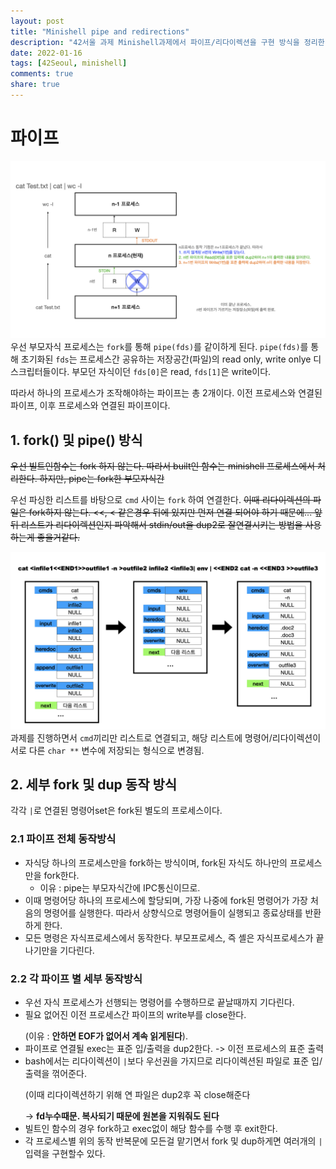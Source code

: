 ```yaml
---
layout: post
title: "Minishell pipe and redirections"
description: "42서울 과제 Minishell과제에서 파이프/리다이렉션을 구현 방식을 정리한 글 입니다."
date: 2022-01-16
tags: [42Seoul, minishell]
comments: true
share: true
---
```


# 파이프
![img](/images/pipe001.jpeg)
우선 부모자식 프로세스는 `fork`를 통해 `pipe(fds)`를 같이하게 된다. `pipe(fds)`를 통해 초기화된 `fds`는 프로세스간 공유하는 저장공간(파일)의 read only, write onlye 디스크립터들이다. 부모던 자식이던 `fds[0]`은 read, `fds[1]`은 write이다.


따라서 하나의 프로세스가 조작해야하는 파이프는 총 2개이다. 이전 프로세스와 연결된 파이프, 이후 프로세스와 연결된 파이프이다. 
## 1. fork() 및 pipe() 방식
~~우선 빌트인함수는 fork 하지 않는다. 따라서 built인 함수는 minishell 프로세스에서 처리한다. 하지만, pipe는 fork한 부모자식간~~

우선 파싱한 리스트를 바탕으로 `cmd` 사이는 `fork` 하여 연결한다. ~~이때 리다이렉션의 파일은 fork하지 않는다. <<, < 같은경우 뒤에 있지만 먼저 연결 되어야 하기 때문에... 앞뒤 리스트가 리다이렉션인지 파악해서 stdin/out을 dup2로 잘연결시키는 방법을 사용하는게 좋을거같다.~~

![img2](/images/[minishell]data_structure_after_parsing001.jpeg)
과제를 진행하면서 `cmd`끼리만 리스트로 연결되고, 해당 리스트에 명령어/리다이렉션이 서로 다른 `char **` 변수에 저장되는 형식으로 변경됨.

## 2. 세부 fork 및 dup 동작 방식
각각 `|`로 연결된 명령어set은 fork된 별도의 프로세스이다.
### 2.1 파이프 전체 동작방식
- 자식당 하나의 프로세스만을 fork하는 방식이며, fork된 자식도 하나만의 프로세스만을 fork한다.
	- 이유 : pipe는 부모자식간에 IPC통신이므로.
- 이때 명령어당 하나의 프로세스에 할당되며, 가장 나중에 fork된 명령어가 가장 처음의 명령어를 실행한다. 따라서 상향식으로 명령어들이 실행되고 종료상태를 반환하게 한다.
- 모든 명령은 자식프로세스에서 동작한다. 부모프로세스, 즉 셸은 자식프로세스가 끝나기만을 기다린다.

### 2.2 각 파이프 별 세부 동작방식
- 우선 자식 프로세스가 선행되는 명령어를 수행하므로 끝날때까지  기다린다.
- 필요 없어진 이전 프로세스간 파이프의 write부를 close한다.</p>(이유 : **안하면 EOF가 없어서 계속 읽게된다**).
- 파이프로 연결될 exec는 표준 입/출력을 dup2한다. -> 이전 프로세스의 표준 출력
- bash에서는 리다이렉션이 `|`보다 우선권을 가지므로 리다이렉션된 파일로 표준 입/출력을 꺾어준다. </p>(이때 리다이렉션하기 위해 연 파일은 dup2후 꼭 close해준다 </p>-> **fd누수때문. 복사되기 때문에 원본을 지워줘도 된다**
- 빌트인 함수의 경우 fork하고 exec없이 해당 함수를 수행 후 exit한다.
- 각 프로세스별 위의 동작 반복문에 모든걸 맡기면서 fork 및 dup하게면 여러개의 `|`입력을 구현할수 있다.

